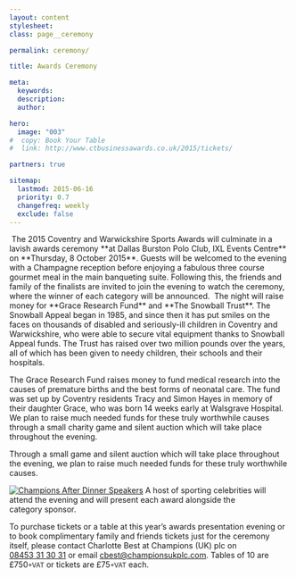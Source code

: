 ```yaml
---
layout: content
stylesheet:
class: page__ceremony

permalink: ceremony/

title: Awards Ceremony

meta:
  keywords:
  description:
  author:

hero:
  image: "003"
#  copy: Book Your Table
#  link: http://www.ctbusinessawards.co.uk/2015/tickets/

partners: true

sitemap:
  lastmod: 2015-06-16
  priority: 0.7
  changefreq: weekly
  exclude: false
---
```


<img class="alignright sizemedium" src="{{ site.media }}/sponsors/logo_ixl-events.svg" alt="">
The&nbsp;2015 Coventry and Warwickshire Sports Awards will culminate in a lavish awards ceremony **at Dallas&nbsp;Burston&nbsp;Polo&nbsp;Club, IXL&nbsp;Events&nbsp;Centre** on **Thursday,&nbsp;8&nbsp;October&nbsp;2015**. Guests&nbsp;will be welcomed to the evening with a Champagne reception before enjoying a&nbsp;fabulous three course gourmet meal in the main&nbsp;banqueting suite. Following&nbsp;this, the&nbsp;friends and family of the finalists are invited to join the evening to watch the ceremony, where&nbsp;the winner of each category will be&nbsp;announced.

<img class="alignright sizemedium" src="{{ site.media }}/sponsors/logo_snowball.svg" alt="">
The night will raise money for **Grace Research Fund** and **The Snowball Trust**. The Snowball Appeal began in 1985, and since then it has put smiles on the faces on thousands of disabled and seriously-ill children in Coventry and Warwickshire, who were able to secure vital equipment thanks to Snowball Appeal funds. The Trust has raised over two million pounds over the years, all of which has been given to needy children, their schools and their hospitals.

The Grace Research Fund raises money to fund medical research into the causes of premature births and the best forms of neonatal care. The fund was set up by Coventry residents Tracy and Simon Hayes in memory of their daughter Grace, who was born 14 weeks early at Walsgrave Hospital. We plan to raise much needed funds for these truly worthwhile causes through a small charity game and silent auction which will take place throughout the evening.

Through a small game and silent auction which will take place throughout the evening, we plan to raise much needed funds for these truly worthwhile causes.

<a class="outbound link" rel="nofollow" target="_blank" href="http://champions-speakers.co.uk/"><img class="alignright sizemedium" src="{{ site.media }}/sponsors/logo_champions-after-dinner-speakers.svg" alt="Champions After Dinner Speakers"></a>
A&nbsp;host of sporting celebrities will attend the evening and will present each award alongside the category&nbsp;sponsor.

To purchase tickets or a table at this year&rsquo;s awards presentation evening or to book complimentary family and friends tickets just for the ceremony itself, please contact Charlotte&nbsp;Best at Champions&nbsp;(UK)&nbsp;plc on <a class="outbound tel" href="tel:08453313031">08453&nbsp;31&nbsp;30&nbsp;31</a> or email <a class="outbound email" href="mailto:cbest@championsukplc.com">cbest@championsukplc.com</a>. Tables of 10 are £750<small>+VAT</small> or tickets are £75<small>+VAT</small> each.

